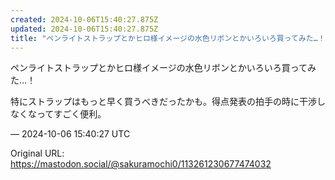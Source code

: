 ```yaml
---
created: 2024-10-06T15:40:27.875Z
updated: 2024-10-06T15:40:27.875Z
title: "ペンライトストラップとかヒロ様イメージの水色リボンとかいろいろ買ってみた…！特にストラップはもっと早く買うべきだったかも。得点発表の拍手の時に干渉しなくなってす[...]"
---
```


<p>ペンライトストラップとかヒロ様イメージの水色リボンとかいろいろ買ってみた…！</p><p>特にストラップはもっと早く買うべきだったかも。得点発表の拍手の時に干渉しなくなってすごく便利。</p>

&mdash; 2024-10-06 15:40:27 UTC

Original URL: https://mastodon.social/@sakuramochi0/113261230677474032
